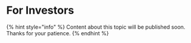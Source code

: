 # For Investors

{% hint style="info" %}
Content about this topic will be published soon. Thanks for your patience.
{% endhint %}
